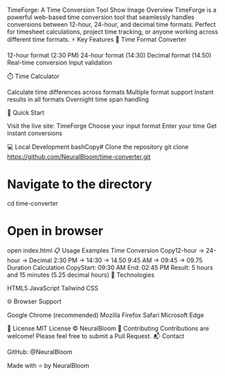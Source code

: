 TimeForge: A Time Conversion Tool
Show Image
Overview
TimeForge is a powerful web-based time conversion tool that seamlessly handles conversions between 12-hour, 24-hour, and decimal time formats. Perfect for timesheet calculations, project time tracking, or anyone working across different time formats.
⚡ Key Features
🔄 Time Format Converter

12-hour format (2:30 PM)
24-hour format (14:30)
Decimal format (14.50)
Real-time conversion
Input validation

⏱️ Time Calculator

Calculate time differences across formats
Multiple format support
Instant results in all formats
Overnight time span handling

🚀 Quick Start

Visit the live site: TimeForge
Choose your input format
Enter your time
Get instant conversions

💻 Local Development
bashCopy# Clone the repository
git clone https://github.com/NeuralBloom/time-converter.git

# Navigate to the directory
cd time-converter

# Open in browser
open index.html
📋 Usage Examples
Time Conversion
Copy12-hour → 24-hour → Decimal
2:30 PM → 14:30 → 14.50
9:45 AM → 09:45 → 09.75
Duration Calculation
CopyStart: 09:30 AM
End:   02:45 PM
Result: 5 hours and 15 minutes (5.25 decimal hours)
🔧 Technologies

HTML5
JavaScript
Tailwind CSS

🌐 Browser Support

Google Chrome (recommended)
Mozilla Firefox
Safari
Microsoft Edge

📄 License
MIT License © NeuralBloom
🤝 Contributing
Contributions are welcome! Please feel free to submit a Pull Request.
📬 Contact

GitHub: @NeuralBloom


Made with ⭐ by NeuralBloom
